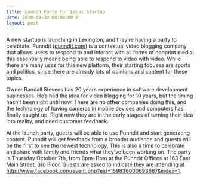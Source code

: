 ```yaml
---
title: Launch Party for Local Startup
date: 2010-09-30 00:00:00 Z
layout: post
---
```

 
<p>A new startup is launching in Lexington, and they&rsquo;re having a party to celebrate. Punndit (<a href="http://punndit.com/" target="_blank">punndit.com</a>) is a contextual video blogging company that allows users to respond to and interact with all forms of nonprint media; this essentially means being able to respond to video with video. While there are many uses for this new platform, their starting focuses are sports and politics, since there are already lots of opinions and content for these topics.</p>
<p>Owner Randall Stevens has 20 years experience in software development businesses. He&rsquo;s had the idea for video blogging for 10 years, but the timing hasn&rsquo;t been right until now. There are no other companies doing this, and the technology of having cameras in mobile devices and computers has finally caught up. Right now they are in the early stages of turning their idea into reality, and need customer feedback.</p>
<p>At the launch party, guests will be able to use Punndit and start generating content. Punndit will get feedback from a broader audience and guests will be the first to see the newest technology. This is also a time to celebrate and share with family and friends what they&rsquo;ve been working on. The party is Thursday October 7th, from 8pm-11pm at the Punndit Offices at 163 East Main Street, 3rd Floor. Guests are asked to indicate they are attending at <a href="http://www.facebook.com/event.php?eid=159836000693687&amp;index=1" target="_blank">http://www.facebook.com/event.php?eid=159836000693687&amp;index=1</a>.</p>
